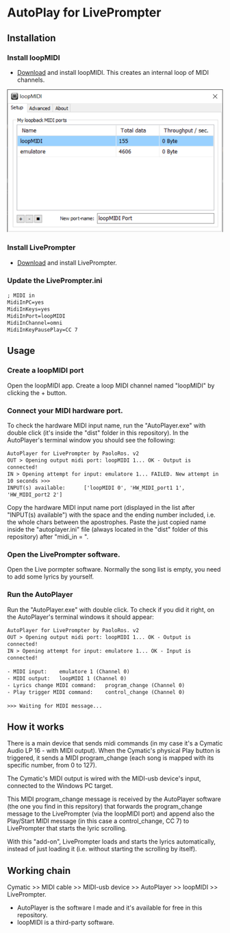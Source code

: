 # AutoPlay for LivePrompter


## Installation

### Install loopMIDI

* <a href="https://www.tobias-erichsen.de/software/loopmidi.html">Download</a> and install loopMIDI.
This creates an internal loop of MIDI channels.

<p align="center"><img src="images/LoopMIDI.PNG" alt="avvia" width="550"></p>

### Install LivePrompter

* <a href="https://www.liveprompter.com/download/">Download</a> and install LivePrompter.

### Update the LivePrompter.ini

```
; MIDI in
MidiInPC=yes
MidiInKeys=yes
MidiInPort=loopMIDI
MidiInChannel=omni
MidiInKeyPausePlay=CC 7
```

## Usage
### Create a loopMIDI port
Open the loopMIDI app. Create a loop MIDI channel named "loopMIDI" by clicking the + button.

### Connect your MIDI hardware port.
To check the hardware MIDI input name, run the "AutoPlayer.exe" with double click (it's inside the "dist" folder in this repository).
In the AutoPlayer's terminal window you should see the following:
```
AutoPlayer for LivePrompter by PaoloRos. v2
OUT > Opening output midi port: loopMIDI 1... OK - Output is connected!
IN > Opening attempt for input: emulatore 1... FAILED. New attempt in 10 seconds >>>
INPUT(s) available:      ['loopMIDI 0', 'HW_MIDI_port1 1', 'HW_MIDI_port2 2']
```
Copy the hardware MIDI input name port (displayed in the list after "INPUT(s) available") with the space and the ending number included, i.e. the whole chars between the apostrophes.
Paste the just copied name inside the "autoplayer.ini" file (always located in the "dist" folder of this repository) after "midi_in = ".

### Open the LivePrompter software.
Open the Live pormpter software. Normally the song list is empty, you need to add some lyrics by yourself.

### Run the AutoPlayer
Run the "AutoPlayer.exe" with double click.
To check if you did it right, on the AutoPlayer's terminal windows it should appear:

```
AutoPlayer for LivePrompter by PaoloRos. v2
OUT > Opening output midi port: loopMIDI 1... OK - Output is connected!
IN > Opening attempt for input: emulatore 1... OK - Input is connected!

- MIDI input:    emulatore 1 (Channel 0)
- MIDI output:   loopMIDI 1 (Channel 0)
- Lyrics change MIDI command:   program_change (Channel 0)
- Play trigger MIDI command:    control_change (Channel 0)

>>> Waiting for MIDI message...
```

## How it works

There is a main device that sends midi commands (in my case it's a Cymatic Audio LP 16 - with MIDI output).
When the Cymatic's physical Play button is triggered, it sends a MIDI program_change (each song is mapped with its specific number, from 0 to 127).

The Cymatic's MIDI output is wired with the MIDI-usb device's input, connected to the Windows PC target.

This MIDI program_change message is received by the AutoPlayer software (the one you find in this repsitory) that forwards the program_change message to the LivePrompter (via the loopMIDI port) and append also the Play/Start MIDI message (in this case a control_change, CC 7) to LivePrompter that starts the lyric scrolling.

With this "add-on", LivePrompter loads and starts the lyrics automatically, instead of just loading it (i.e. without starting the scrolling by itself).

## Working chain
Cymatic >> MIDI cable >> MIDI-usb device >> AutoPlayer >> loopMIDI >> LivePrompter.

- AutoPlayer is the software I made and it's available for free in this repository.
- loopMIDI is a third-party software.

